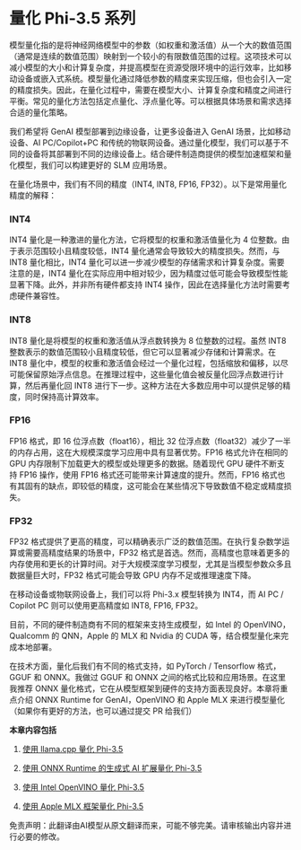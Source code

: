 # **量化 Phi-3.5 系列**

模型量化指的是将神经网络模型中的参数（如权重和激活值）从一个大的数值范围（通常是连续的数值范围）映射到一个较小的有限数值范围的过程。这项技术可以减小模型的大小和计算复杂度，并提高模型在资源受限环境中的运行效率，比如移动设备或嵌入式系统。模型量化通过降低参数的精度来实现压缩，但也会引入一定的精度损失。因此，在量化过程中，需要在模型大小、计算复杂度和精度之间进行平衡。常见的量化方法包括定点量化、浮点量化等。可以根据具体场景和需求选择合适的量化策略。

我们希望将 GenAI 模型部署到边缘设备，让更多设备进入 GenAI 场景，比如移动设备、AI PC/Copilot+PC 和传统的物联网设备。通过量化模型，我们可以基于不同的设备将其部署到不同的边缘设备上。结合硬件制造商提供的模型加速框架和量化模型，我们可以构建更好的 SLM 应用场景。

在量化场景中，我们有不同的精度（INT4, INT8, FP16, FP32）。以下是常用量化精度的解释：

### **INT4**

INT4 量化是一种激进的量化方法，它将模型的权重和激活值量化为 4 位整数。由于表示范围较小且精度较低，INT4 量化通常会导致较大的精度损失。然而，与 INT8 量化相比，INT4 量化可以进一步减少模型的存储需求和计算复杂度。需要注意的是，INT4 量化在实际应用中相对较少，因为精度过低可能会导致模型性能显著下降。此外，并非所有硬件都支持 INT4 操作，因此在选择量化方法时需要考虑硬件兼容性。

### **INT8**

INT8 量化是将模型的权重和激活值从浮点数转换为 8 位整数的过程。虽然 INT8 整数表示的数值范围较小且精度较低，但它可以显著减少存储和计算需求。在 INT8 量化中，模型的权重和激活值会经过一个量化过程，包括缩放和偏移，以尽可能保留原始浮点信息。在推理过程中，这些量化值会被反量化回浮点数进行计算，然后再量化回 INT8 进行下一步。这种方法在大多数应用中可以提供足够的精度，同时保持高计算效率。

### **FP16**

FP16 格式，即 16 位浮点数（float16），相比 32 位浮点数（float32）减少了一半的内存占用，这在大规模深度学习应用中具有显著优势。FP16 格式允许在相同的 GPU 内存限制下加载更大的模型或处理更多的数据。随着现代 GPU 硬件不断支持 FP16 操作，使用 FP16 格式还可能带来计算速度的提升。然而，FP16 格式也有其固有的缺点，即较低的精度，这可能会在某些情况下导致数值不稳定或精度损失。

### **FP32**

FP32 格式提供了更高的精度，可以精确表示广泛的数值范围。在执行复杂数学运算或需要高精度结果的场景中，FP32 格式是首选。然而，高精度也意味着更多的内存使用和更长的计算时间。对于大规模深度学习模型，尤其是当模型参数众多且数据量巨大时，FP32 格式可能会导致 GPU 内存不足或推理速度下降。

在移动设备或物联网设备上，我们可以将 Phi-3.x 模型转换为 INT4，而 AI PC / Copilot PC 则可以使用更高精度如 INT8, FP16, FP32。

目前，不同的硬件制造商有不同的框架来支持生成模型，如 Intel 的 OpenVINO，Qualcomm 的 QNN，Apple 的 MLX 和 Nvidia 的 CUDA 等，结合模型量化来完成本地部署。

在技术方面，量化后我们有不同的格式支持，如 PyTorch / Tensorflow 格式，GGUF 和 ONNX。我做过 GGUF 和 ONNX 之间的格式比较和应用场景。在这里我推荐 ONNX 量化格式，它在从模型框架到硬件的支持方面表现良好。本章将重点介绍 ONNX Runtime for GenAI，OpenVINO 和 Apple MLX 来进行模型量化（如果你有更好的方法，也可以通过提交 PR 给我们）

**本章内容包括**

1. [使用 llama.cpp 量化 Phi-3.5](./021.UsingLlamacppQuantifyingPhi35.md)

2. [使用 ONNX Runtime 的生成式 AI 扩展量化 Phi-3.5](./022.UsingORTGenAIQuantifyingPhi35.md)

3. [使用 Intel OpenVINO 量化 Phi-3.5](./023.UsingIntelOpenVINOQuantifyingPhi35.md)

4. [使用 Apple MLX 框架量化 Phi-3.5](./024.UsingAppleMLXQuantifyingPhi35.md)

免责声明：此翻译由AI模型从原文翻译而来，可能不够完美。请审核输出内容并进行必要的修改。